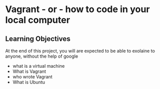 # Vagrant - or - how to code in your local computer
## Learning Objectives
At the end of this project, you will are expected to be able to exolaine to anyone, without the help of google
* what is a virtual machine
* What is Vagrant
* who wrote Vagrant
* What is Ubuntu